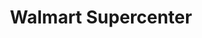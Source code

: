 ---
title: "Walmart Supercenter"
url: /ocala/walmart-supercenter-southwest-19th-avenue-road/
shop: Supermarkt
---